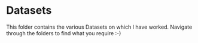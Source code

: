 # Datasets
This folder contains the various Datasets on which I have worked.
Navigate through the folders to find what you require :-)
